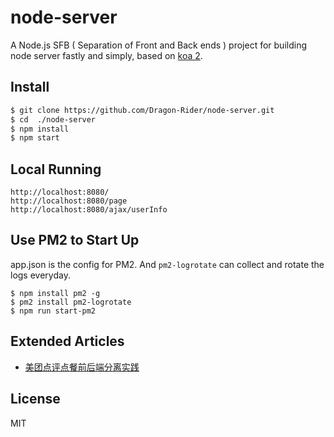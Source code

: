 # node-server
A Node.js SFB ( Separation of Front and Back ends ) project for building node server fastly and simply, based on [koa 2][2].   

## Install
```bash
$ git clone https://github.com/Dragon-Rider/node-server.git   
$ cd  ./node-server    
$ npm install  
$ npm start  
```

## Local Running
```
http://localhost:8080/  
http://localhost:8080/page
http://localhost:8080/ajax/userInfo
```

## Use PM2 to Start Up
app.json is the config for PM2. And `pm2-logrotate` can collect and rotate the logs everyday.
```
$ npm install pm2 -g
$ pm2 install pm2-logrotate 
$ npm run start-pm2
```

## Extended Articles
- [美团点评点餐前后端分离实践][1] 

## License
MIT

[1]: https://zhuanlan.zhihu.com/p/28704974?group_id=884563171543744512
[2]: http://koajs.com/
